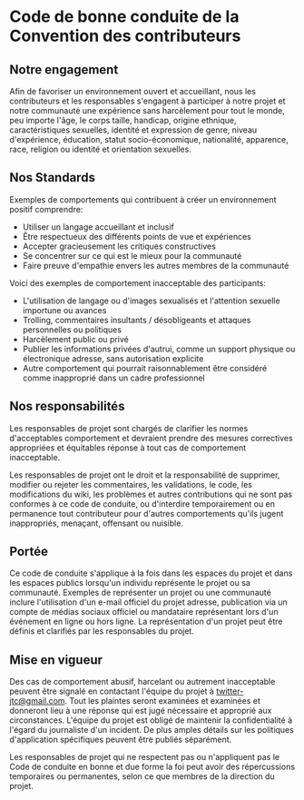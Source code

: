 # Code de bonne conduite de la Convention des contributeurs

## Notre engagement

Afin de favoriser un environnement ouvert et accueillant, nous
les contributeurs et les responsables s'engagent à participer à notre projet et
notre communauté une expérience sans harcèlement pour tout le monde, peu importe l'âge, le corps
taille, handicap, origine ethnique, caractéristiques sexuelles, identité et expression de genre,
niveau d'expérience, éducation, statut socio-économique, nationalité,
apparence, race, religion ou identité et orientation sexuelles.

## Nos Standards

Exemples de comportements qui contribuent à créer un environnement positif
comprendre:

* Utiliser un langage accueillant et inclusif
* Être respectueux des différents points de vue et expériences
* Accepter gracieusement les critiques constructives
* Se concentrer sur ce qui est le mieux pour la communauté
* Faire preuve d'empathie envers les autres membres de la communauté

Voici des exemples de comportement inacceptable des participants:

* L'utilisation de langage ou d'images sexualisés et l'attention sexuelle importune ou
 avances
* Trolling, commentaires insultants / désobligeants et attaques personnelles ou politiques
* Harcèlement public ou privé
* Publier les informations privées d'autrui, comme un support physique ou électronique
 adresse, sans autorisation explicite
* Autre comportement qui pourrait raisonnablement être considéré comme inapproprié dans un
 cadre professionnel



## Nos responsabilités
   
Les responsables de projet sont chargés de clarifier les normes d'acceptables
comportement et devraient prendre des mesures correctives appropriées et équitables
réponse à tout cas de comportement inacceptable.

Les responsables de projet ont le droit et la responsabilité de supprimer, modifier ou
rejeter les commentaires, les validations, le code, les modifications du wiki, les problèmes et autres contributions
qui ne sont pas conformes à ce code de conduite, ou d'interdire temporairement ou
en permanence tout contributeur pour d'autres comportements qu'ils jugent inappropriés,
menaçant, offensant ou nuisible.

## Portée
   
Ce code de conduite s'applique à la fois dans les espaces du projet et dans les espaces publics
lorsqu'un individu représente le projet ou sa communauté. Exemples de
représenter un projet ou une communauté inclure l'utilisation d'un e-mail officiel du projet
adresse, publication via un compte de médias sociaux officiel ou mandataire
représentant lors d'un événement en ligne ou hors ligne. La représentation d'un projet peut être
définis et clarifiés par les responsables du projet.

## Mise en vigueur

Des cas de comportement abusif, harcelant ou autrement inacceptable peuvent être
signalé en contactant l'équipe du projet à twitter-jtc@gmail.com. Tout
les plaintes seront examinées et examinées et donneront lieu à une réponse qui
est jugé nécessaire et approprié aux circonstances. L'équipe du projet est
obligé de maintenir la confidentialité à l'égard du journaliste d'un incident.
De plus amples détails sur les politiques d'application spécifiques peuvent être publiés séparément.

Les responsables de projet qui ne respectent pas ou n'appliquent pas le Code de conduite en bonne et due forme
la foi peut avoir des répercussions temporaires ou permanentes, selon ce que
membres de la direction du projet.


